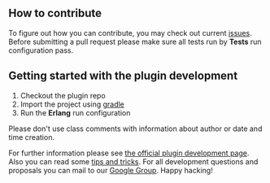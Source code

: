 ## How to contribute
To figure out how you can contribute, you may check out current [issues](https://github.com/ignatov/intellij-erlang/issues).
Before submitting a pull request please make sure all tests run by **Tests** run configuration pass.

## Getting started with the plugin development
1. Checkout the plugin repo
2. Import the project using [gradle](https://www.jetbrains.com/idea/help/gradle.html)
3. Run the **Erlang** run configuration

Please don't use class comments with information about author or date and time creation.

For further information please see [the official plugin development page](http://www.jetbrains.org/intellij/sdk/docs/).
Also you can read some [tips and tricks](http://tomaszdziurko.pl/2011/09/developing-plugin-intellij-idea-some-tips-and-links/).
For all development questions and proposals you can mail to our [Google Group](https://groups.google.com/d/forum/intellij-erlang-dev).
Happy hacking!

